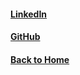 #### [LinkedIn](https://www.linkedin.com/in/jahedur-rahman)

#### [GitHub](https://github.com/jahed323)

#### [Back to Home](https://jahed323.github.io/)
